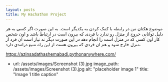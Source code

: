 ```yaml
---
layout: posts
title: My Hachathon Project
---
```



موضوع هکتان من در رابطه با کمک کردن به یکدیگر است. به این صورت اگر کسی به هر دلیل توانایی خروج از منزل رو ندارد با فردی که بیرون است در ارتباط باشد و اون شخص کار اون کسی که در منزل است را انجام دهد در این صورت دیگر نه نیاز است ان فرد از منزل خارج شود و هم ان فردی که بیرون هست از این راه منبع درامدی دارد.

https://azinsadathashemabadi.pythonanywhere.com/

- url: /assets/images/Screenshot (3).jpg
    image_path: /assets/images/Screenshot (3).jpg
    alt: "placeholder image 1"
    title: "Image 1 title caption"
